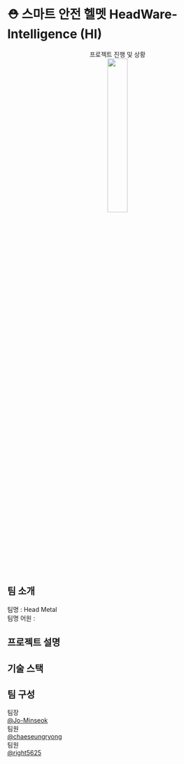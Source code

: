 <h1> ⛑️ 스마트 안전 헬멧 HeadWare-Intelligence (HI) </h1>
<div align="center">
프로젝트 진행 및 상황<br>
<a href="https://headware-intelligence.notion.site/5d05bd39b6f94036b9247e35d3040202?pvs=4"><img width = "30%" src = "https://img.shields.io/badge/Notion-000000?style=plastic&logo=notion&logoColor=ffffff"/></a>
</div>

<h2>팀 소개</h2>
팀명 : Head Metal <br>
팀명 어원 : <br>

<h2>프로젝트 설명</h2>

<h2>기술 스택</h2>
<ul>
</ul>

<h2>팀 구성</h2>
<div>
팀장<br>
<a href="https://github.com/Jo-Minseok">@Jo-Minseok</a><br>
팀원<br>
<a href="https://github.com/chaeseungryong">@chaeseungryong</a><br>
팀원<br>
<a href="https://github.com/right5625">@right5625</a>
</div>
